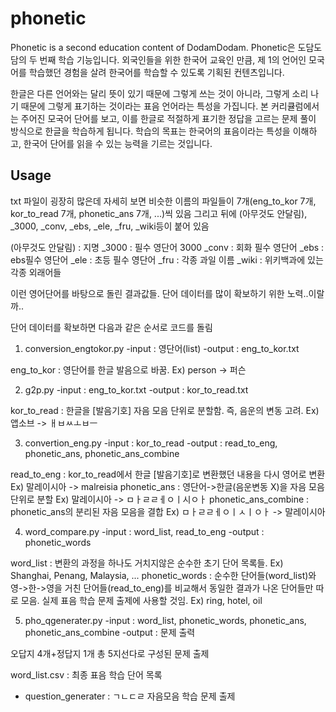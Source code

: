 # phonetic
Phonetic is a second education content of DodamDodam.
Phonetic은 도담도담의 두 번째 학습 기능입니다.
외국인들을 위한 한국어 교육인 만큼, 제 1의 언어인 모국어를 학습했던 경험을 살려 한국어를 학습할 수 있도록 기획된 컨텐츠입니다.

한글은 다른 언어와는 달리 뜻이 있기 때문에 그렇게 쓰는 것이 아니라, 그렇게 소리 나기 때문에 그렇게 표기하는 것이라는
표음 언어라는 특성을 가집니다.
본 커리큘럼에서는 주어진 모국어 단어를 보고, 이를 한글로 적절하게 표기한 정답을 고르는 문제 풀이 방식으로 한글을 학습하게 됩니다.
학습의 목표는 한국어의 표음이라는 특성을 이해하고, 한국어 단어를 읽을 수 있는 능력을 기르는 것입니다.

## Usage
txt 파일이 굉장히 많은데 자세히 보면
비슷한 이름의 파일들이 7개(eng_to_kor 7개, kor_to_read 7개, phonetic_ans 7개, ...)씩 있음
그리고 뒤에 (아무것도 안달림), _3000, _conv, _ebs, _ele, _fru, _wiki등이 붙어 있음

(아무것도 안달림) : 지명
_3000 : 필수 영단어 3000
_conv : 회화 필수 영단어
_ebs : ebs필수 영단어
_ele : 초등 필수 영단어
_fru : 각종 과일 이름
_wiki : 위키백과에 있는 각종 외래어들

이런 영어단어를 바탕으로 돌린 결과값들.
단어 데이터를 많이 확보하기 위한 노력..이랄까..

단어 데이터를 확보하면 다음과 같은 순서로 코드를 돌림


1. conversion_engtokor.py
-input : 영단어(list)
-output : eng_to_kor.txt

eng_to_kor : 영단어를 한글 발음으로 바꿈. Ex) person -> 퍼슨

2. g2p.py
-input : eng_to_kor.txt
-output : kor_to_read.txt

kor_to_read : 한글을 [발음기호] 자음 모음 단위로 분할함. 즉, 음운의 변동 고려. Ex) 앱소브 -> ㅐㅂㅆㅗㅂㅡ

3. convertion_eng.py
-input : kor_to_read
-output : read_to_eng, phonetic_ans, phonetic_ans_combine

read_to_eng : kor_to_read에서 한글 [발음기호]로 변환했던 내용을 다시 영어로 변환 Ex) 말레이시아 -> malreisia
phonetic_ans : 영단어->한글(음운변동 X)을 자음 모음 단위로 분할 Ex) 말레이시아 -> ㅁㅏㄹㄹㅔㅇㅣ시ㅇㅏ
phonetic_ans_combine : phonetic_ans의 분리된 자음 모음을 결합 Ex) ㅁㅏㄹㄹㅔㅇㅣㅅㅣㅇㅏ -> 말레이시아

4. word_compare.py
-input : word_list, read_to_eng
-output : phonetic_words

word_list : 변환의 과정을 하나도 거치지않은 순수한 초기 단어 목록들. Ex) Shanghai, Penang, Malaysia, ...
phonetic_words : 순수한 단어들(word_list)와 영->한->영을 거친 단어들(read_to_eng)를 비교해서 동일한 결과가 나온 단어들만 따로 모음. 실제 표음 학습 문제 출제에 사용할 것임. Ex) ring, hotel, oil

5. pho_qgenerater.py
-input : word_list, phonetic_words, phonetic_ans, phonetic_ans_combine
-output : 문제 출력

오답지 4개+정답지 1개 총 5지선다로 구성된 문제 출제




word_list.csv : 최종 표음 학습 단어 목록
+ question_generater : ㄱㄴㄷㄹ 자음모음 학습 문제 출제
